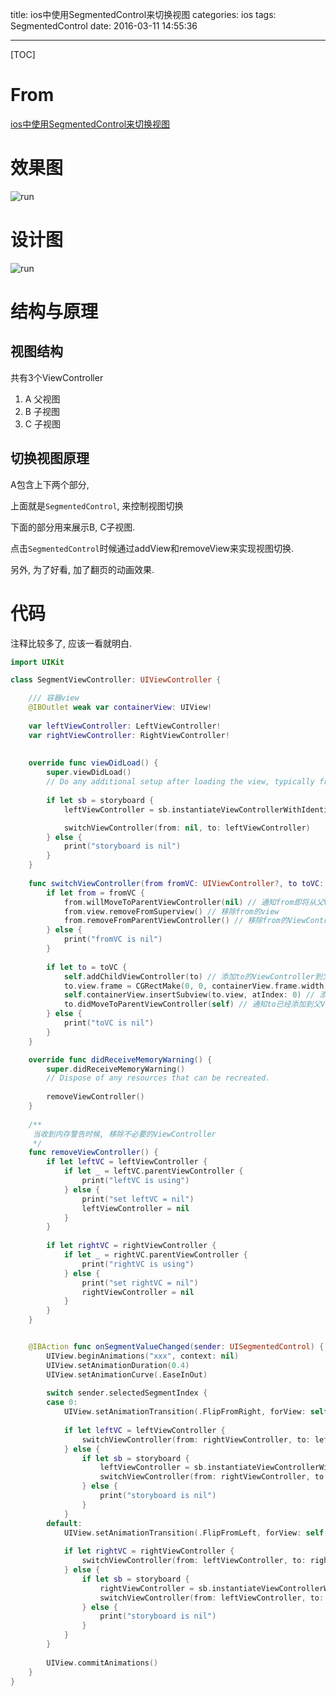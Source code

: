 title: ios中使用SegmentedControl来切换视图
categories: ios
tags: SegmentedControl
date: 2016-03-11 14:55:36

---

<!--head-->

[TOC]

# From

[ios中使用SegmentedControl来切换视图](http://qefee.com/2016/03/11/ios%E4%B8%AD%E4%BD%BF%E7%94%A8SegmentedControl%E6%9D%A5%E5%88%87%E6%8D%A2%E8%A7%86%E5%9B%BE/)

# 效果图

![run](http://qefee.qiniudn.com/20160311_ios%E4%B8%AD%E4%BD%BF%E7%94%A8SegmentedControl%E6%9D%A5%E5%88%87%E6%8D%A2%E8%A7%86%E5%9B%BE_run.gif)

<!--more-->



<!--body-->



# 设计图

![run](http://qefee.qiniudn.com/20160311_ios%E4%B8%AD%E4%BD%BF%E7%94%A8SegmentedControl%E6%9D%A5%E5%88%87%E6%8D%A2%E8%A7%86%E5%9B%BE_design.png)

# 结构与原理

## 视图结构

共有3个ViewController

1. A 父视图
2. B 子视图
3. C 子视图

## 切换视图原理

A包含上下两个部分, 

上面就是`SegmentedControl`, 来控制视图切换

下面的部分用来展示B, C子视图.



点击`SegmentedControl`时候通过addView和removeView来实现视图切换.

另外, 为了好看, 加了翻页的动画效果.

# 代码

注释比较多了, 应该一看就明白.
``` swift
import UIKit

class SegmentViewController: UIViewController {

    /// 容器view
    @IBOutlet weak var containerView: UIView!
    
    var leftViewController: LeftViewController!
    var rightViewController: RightViewController!
    
    
    override func viewDidLoad() {
        super.viewDidLoad()
        // Do any additional setup after loading the view, typically from a nib.
        
        if let sb = storyboard {
            leftViewController = sb.instantiateViewControllerWithIdentifier("leftViewController") as! LeftViewController

            switchViewController(from: nil, to: leftViewController)
        } else {
            print("storyboard is nil")
        }
    }
    
    func switchViewController(from fromVC: UIViewController?, to toVC: UIViewController?) {
        if let from = fromVC {
            from.willMoveToParentViewController(nil) // 通知from即将从父ViewController移除
            from.view.removeFromSuperview() // 移除from的view
            from.removeFromParentViewController() // 移除from的ViewController
        } else {
            print("fromVC is nil")
        }
        
        if let to = toVC {
            self.addChildViewController(to) // 添加to的ViewController到父ViewController
            to.view.frame = CGRectMake(0, 0, containerView.frame.width, containerView.frame.height) // 计算视图大小
            self.containerView.insertSubview(to.view, atIndex: 0) // 添加to的view到容器view
            to.didMoveToParentViewController(self) // 通知to已经添加到父ViewController
        } else {
            print("toVC is nil")
        }
    }

    override func didReceiveMemoryWarning() {
        super.didReceiveMemoryWarning()
        // Dispose of any resources that can be recreated.
        
        removeViewController()
    }
    
    /**
     当收到内存警告时候, 移除不必要的ViewController
     */
    func removeViewController() {
        if let leftVC = leftViewController {
            if let _ = leftVC.parentViewController {
                print("leftVC is using")
            } else {
                print("set leftVC = nil")
                leftViewController = nil
            }
        }
        
        if let rightVC = rightViewController {
            if let _ = rightVC.parentViewController {
                print("rightVC is using")
            } else {
                print("set rightVC = nil")
                rightViewController = nil
            }
        }
    }


    @IBAction func onSegmentValueChanged(sender: UISegmentedControl) {
        UIView.beginAnimations("xxx", context: nil)
        UIView.setAnimationDuration(0.4)
        UIView.setAnimationCurve(.EaseInOut)
        
        switch sender.selectedSegmentIndex {
        case 0:
            UIView.setAnimationTransition(.FlipFromRight, forView: self.containerView, cache: true)
            
            if let leftVC = leftViewController {
                switchViewController(from: rightViewController, to: leftVC)
            } else {
                if let sb = storyboard {
                    leftViewController = sb.instantiateViewControllerWithIdentifier("leftViewController") as! LeftViewController
                    switchViewController(from: rightViewController, to: leftViewController)
                } else {
                    print("storyboard is nil")
                }
            }
        default:
            UIView.setAnimationTransition(.FlipFromLeft, forView: self.containerView, cache: true)
            
            if let rightVC = rightViewController {
                switchViewController(from: leftViewController, to: rightVC)
            } else {
                if let sb = storyboard {
                    rightViewController = sb.instantiateViewControllerWithIdentifier("rightViewController") as! RightViewController
                    switchViewController(from: leftViewController, to: rightViewController)
                } else {
                    print("storyboard is nil")
                }
            }
        }
        
        UIView.commitAnimations()
    }
}


```

